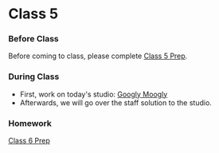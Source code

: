 
# Class 5

### Before Class
Before coming to class, please complete [Class 5 Prep](../class5-prep).

### During Class
* First, work on today's studio: [Googly Moogly](../studios/googly-moogly)
* Afterwards, we will go over the staff solution to the studio.

### Homework
[Class 6 Prep](../class6-prep)
